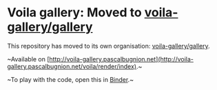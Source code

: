 
# Voila gallery: Moved to [voila-gallery/gallery](https://github.com/voila-gallery/gallery)

This repository has moved to its own organisation: [voila-gallery/gallery](https://github.com/voila-gallery/gallery).

~Available on [http://voila-gallery.pascalbugnion.net](http://voila-gallery.pascalbugnion.net/voila/render/index).~

~To play with the code, open this in [Binder](https://mybinder.org/v2/gh/pbugnion/voila-gallery/master?urlpath=voila%2Ftree).~
